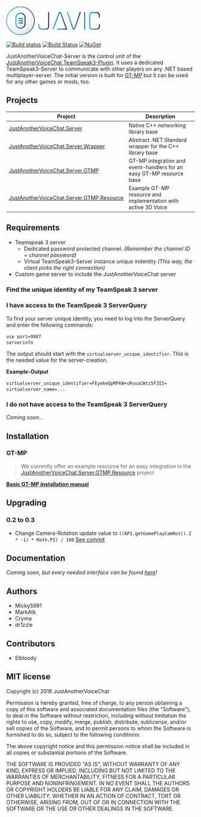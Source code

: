 ![JAVIC logo](docs/images/JAVIC_Wide_250px.png)

[![Build status](https://ci.appveyor.com/api/projects/status/6fsulqaq7wccjtm7/branch/master?svg=true)](https://ci.appveyor.com/project/Micky5991/justanothervoicechat-server/branch/master)
[![Build Status](https://travis-ci.org/AlternateLife/JustAnotherVoiceChat-Server.svg?branch=master)](https://travis-ci.org/AlternateLife/JustAnotherVoiceChat-Server)
[![NuGet](https://img.shields.io/nuget/dt/JustAnotherVoiceChat.Server.Wrapper.svg)](https://www.nuget.org/packages/JustAnotherVoiceChat.Server.Wrapper/)

JustAnotherVoiceChat-Server is the control unit of the [JustAnotherVoiceChat TeamSpeak3-Plugin](https://github.com/AlternateLife/JustAnotherVoiceChat). It uses a dedicated TeamSpeak3-Server to communicate with other players on any .NET based multiplayer-server. The initial version is built for [GT-MP](http://gt-mp.net) but it can be used for any other games or mods, too.

## Projects

| Project                                   | Description                                                          |
| ----------------------------------------- | -------------------------------------------------------------------- |
| [JustAnotherVoiceChat.Server](JustAnotherVoiceChat.Server)               | Native C++ networking library base                                   | 
| [JustAnotherVoiceChat.Server.Wrapper](JustAnotherVoiceChat.Server.Wrapper)       | Abstract .NET Standard wrapper for the C++ library base              | 
| [JustAnotherVoiceChat.Server.GTMP](JustAnotherVoiceChat.Server.GTMP)          | GT-MP integration and event-handlers for an easy GT-MP resource base | 
| [JustAnotherVoiceChat.Server.GTMP.Resource](JustAnotherVoiceChat.Server.GTMP.Resource) | Example GT-MP resource and implementation with active 3D Voice       | 

## Requirements

 * Teamspeak 3 server
    - Dedicated password protected channel. *(Remember the channel ID + channel password)*
    - Virtual TeamSpeak3-Server instance unique indentity *(This way, the client picks the right connection)*
 * Custom game server to include the JustAnotherVoiceChat server

### Find the unique identity of my TeamSpeak 3 server

### I have access to the TeamSpeak 3 ServerQuery

To find your server unique identity, you need to log into the ServerQuery and enter the following commands:

```
use port=9987
serverinfo
```

The output should start with the `virtualserver_unique_identifier`. This is the needed value for the server-creation.

**Example-Output**
```
virtualserver_unique_identifier=FEymkeQpMFKW+uRsuoCWti5F3II= virtualserver_name=...
```

### I **do not have access** to the TeamSpeak 3 ServerQuery

*Coming soon...*

## Installation

### GT-MP

>We currently offer an example resource for an easy integration in the [JustAnotherVoiceChat.Server.GTMP.Resource](JustAnotherVoiceChat.Server.GTMP.Resource) project

**[Basic GT-MP installation manual](docs/installation-gtmp.md)**

## Upgrading

### 0.2 to 0.3

- Change Camera-Rotation update value to `((API.getGamePlayCamRot().Z * -1) * Math.PI) / 180` [See commit](https://github.com/AlternateLife/JustAnotherVoiceChat-Server/commit/869504a5932ccec5157048e55f991cc27fb7629f#diff-dc55f06e6193cb5efd184191f3962aecR90)

## Documentation

*Coming soon, but every needed interface can be found [here](JustAnotherVoiceChat.Server.Wrapper/src/Interfaces)!*

## Authors

- Micky5991  
- MarkAtk  
- Cryma  
- dr1zzle  

## Contributors

- Elbloody  

## MIT license
Copyright (c) 2018 JustAnotherVoiceChat

Permission is hereby granted, free of charge, to any person obtaining a copy
of this software and associated documentation files (the "Software"), to deal
in the Software without restriction, including without limitation the rights
to use, copy, modify, merge, publish, distribute, sublicense, and/or sell
copies of the Software, and to permit persons to whom the Software is
furnished to do so, subject to the following conditions:

The above copyright notice and this permission notice shall be included in all
copies or substantial portions of the Software.

THE SOFTWARE IS PROVIDED "AS IS", WITHOUT WARRANTY OF ANY KIND, EXPRESS OR
IMPLIED, INCLUDING BUT NOT LIMITED TO THE WARRANTIES OF MERCHANTABILITY,
FITNESS FOR A PARTICULAR PURPOSE AND NONINFRINGEMENT. IN NO EVENT SHALL THE
AUTHORS OR COPYRIGHT HOLDERS BE LIABLE FOR ANY CLAIM, DAMAGES OR OTHER
LIABILITY, WHETHER IN AN ACTION OF CONTRACT, TORT OR OTHERWISE, ARISING FROM,
OUT OF OR IN CONNECTION WITH THE SOFTWARE OR THE USE OR OTHER DEALINGS IN THE
SOFTWARE.
